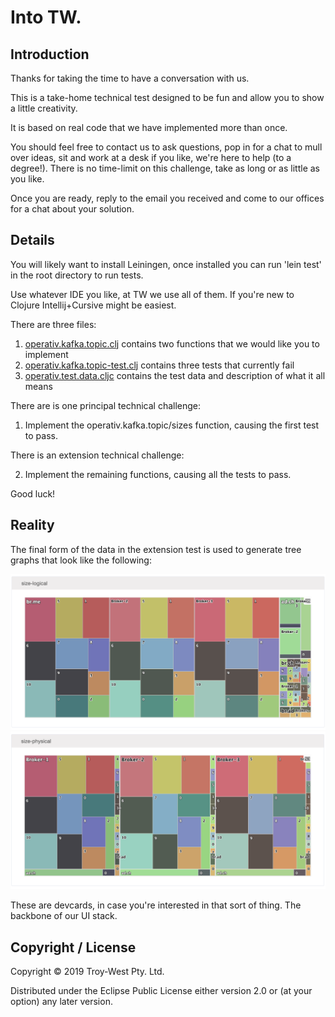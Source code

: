 # Into TW.

## Introduction

Thanks for taking the time to have a conversation with us.

This is a take-home technical test designed to be fun and allow you to show a little creativity.

It is based on real code that we have implemented more than once.

You should feel free to contact us to ask questions, pop in for a chat to mull over ideas, sit and work at a desk if you like, we're here to help (to a degree!). There is no time-limit on this challenge, take as long or as little as you like.

Once you are ready, reply to the email you received and come to our offices for a chat about your solution.

## Details

You will likely want to install Leiningen, once installed you can run 'lein test' in the root directory to run tests.

Use whatever IDE you like, at TW we use all of them. If you're new to Clojure Intellij+Cursive might be easiest.

There are three files:

1. [operativ.kafka.topic.clj](src/operativ/kafka/topic.clj) contains two functions that we would like you to implement
2. [operativ.kafka.topic-test.clj](test/operativ/kafka/topic_test.clj)  contains three tests that currently fail
3. [operativ.test.data.cljc](test/operativ/test/data.clj) contains the test data and description of what it all means

There are is one principal technical challenge:

1. Implement the operativ.kafka.topic/sizes function, causing the first test to pass.

There is an extension technical challenge:

2. Implement the remaining functions, causing all the tests to pass.

Good luck!

## Reality

The final form of the data in the extension test is used to generate tree graphs that look like the following:

![Screenshot](resources/img/logical.png)
![Screenshot](resources/img/physical.png)

These are devcards, in case you're interested in that sort of thing. The backbone of our UI stack.

## Copyright / License

Copyright © 2019 Troy-West Pty. Ltd.

Distributed under the Eclipse Public License either version 2.0 or (at your option) any later version.
